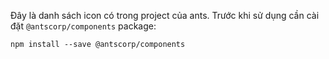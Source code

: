 Đây là danh sách icon có trong project của ants. Trước khi sử dụng cần cài đặt `@antscorp/components` package:
```
npm install --save @antscorp/components
```
